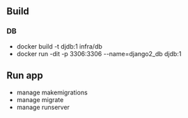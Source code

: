 

## Build
### DB
 - docker build -t djdb:1 infra/db
 - docker run -dit -p 3306:3306 --name=django2_db djdb:1

## Run app
 - manage makemigrations
 - manage migrate
 - manage runserver